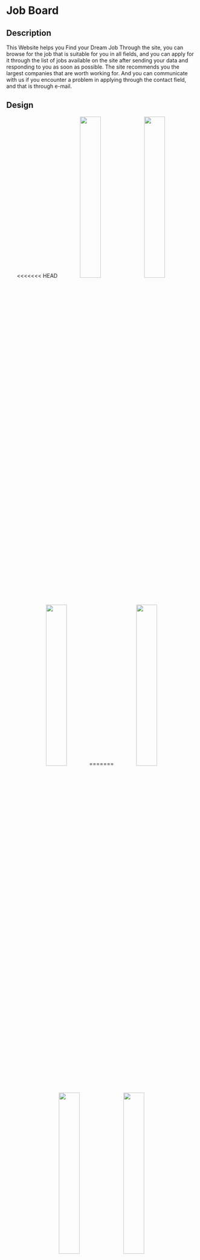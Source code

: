 # Job Board 

## Description

This Website helps you Find your Dream Job Through the site, you can browse for the job that is suitable for you in all fields, and you can apply for it through the list of jobs available on the site after sending your data and responding to you as soon as possible. The site recommends you the largest companies that are worth working for. And you can communicate with us if you encounter a problem in applying through the contact field, and that is through e-mail.


## Design

<p float="left" align="middle">
<<<<<<< HEAD
  <img src="https://github.com/hamzaderbaz/Job-Board/assets/51893602/dacf7a2c-4914-4981-bad5-17a6338a513f" width="33%" />
  <img src="https://github.com/hamzaderbaz/Job-Board/assets/51893602/933629ee-5ff1-451b-86a8-0ec16cb26e90" width="33%" /> 
  <img src="https://github.com/hamzaderbaz/Job-Board/assets/51893602/3a993f6b-ebe2-474c-b950-94cc16d98cc8" width="33%" />
=======
  
  <img src="https://github-production-user-asset-6210df.s3.amazonaws.com/51893602/298407186-82532a1f-e274-4473-af2a-5e78f612354f.png?X-Amz-Algorithm=AWS4-HMAC-SHA256&X-Amz-Credential=AKIAVCODYLSA53PQK4ZA%2F20240121%2Fus-east-1%2Fs3%2Faws4_request&X-Amz-Date=20240121T194235Z&X-Amz-Expires=300&X-Amz-Signature=404e8d00ec60a29707f61522fd8ba93ee14e5f886d62b654c3c00a4bd46d2b1c&X-Amz-SignedHeaders=host&actor_id=51893602&key_id=0&repo_id=497711483" width="33%" />
  
  <img src="https://github-production-user-asset-6210df.s3.amazonaws.com/51893602/298407192-54326545-ca22-4b9e-bf07-35206167970b.png?X-Amz-Algorithm=AWS4-HMAC-SHA256&X-Amz-Credential=AKIAVCODYLSA53PQK4ZA%2F20240121%2Fus-east-1%2Fs3%2Faws4_request&X-Amz-Date=20240121T194245Z&X-Amz-Expires=300&X-Amz-Signature=b4c7dae421cb12cf228c57f92428fe1213cc41d3d21e80637786e288074f8ac7&X-Amz-SignedHeaders=host&actor_id=51893602&key_id=0&repo_id=497711483" width="33%" /> 
  
  <img src="https://github-production-user-asset-6210df.s3.amazonaws.com/51893602/298407196-28986531-591d-4094-8c0d-6e46eb8fb06c.png?X-Amz-Algorithm=AWS4-HMAC-SHA256&X-Amz-Credential=AKIAVCODYLSA53PQK4ZA%2F20240121%2Fus-east-1%2Fs3%2Faws4_request&X-Amz-Date=20240121T194301Z&X-Amz-Expires=300&X-Amz-Signature=c1d6b116ed32773dfddd168599d41697b12c51225fc32e2938b96585f8c04656&X-Amz-SignedHeaders=host&actor_id=51893602&key_id=0&repo_id=497711483" width="33%" />


>>>>>>> f3d16d21fc7b07f89ec3cfeee2a80ef570396882
</p>


## Development

### Programming languages and Frameworks
* HTML
* CSS
* JavaScript
* Python
* Django
  
#### APIs and Libraries
* Django REST framework 
* Django-bootstrap4
<<<<<<< HEAD
* Django-filter
=======
* Django-filter
* Serializers
>>>>>>> f3d16d21fc7b07f89ec3cfeee2a80ef570396882
